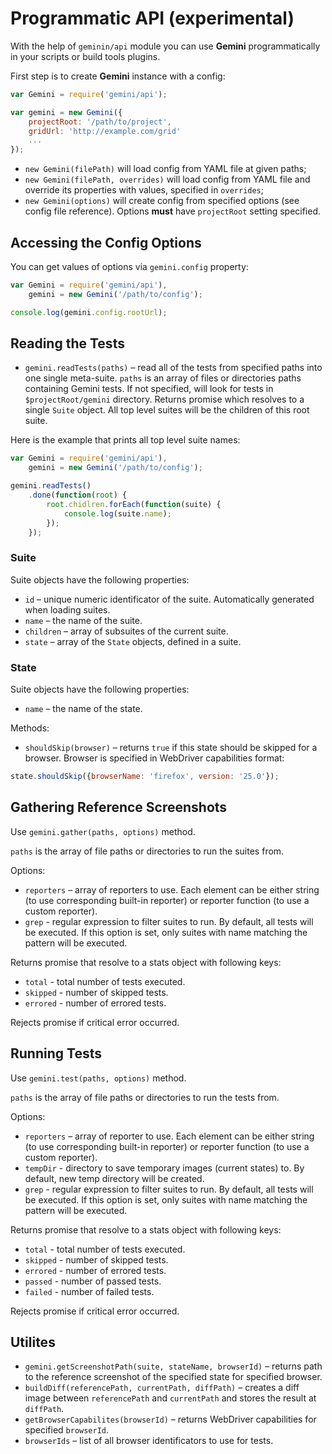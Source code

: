 # Programmatic API (experimental)

With the help of `geminin/api` module you can use **Gemini** programmatically in your scripts or build tools plugins.

First step is to create **Gemini** instance with a config:

```javascript
var Gemini = require('gemini/api');

var gemini = new Gemini({
    projectRoot: '/path/to/project',
    gridUrl: 'http://example.com/grid'
    ...
});
```

* `new Gemini(filePath)` will load config from YAML file at given paths;
* `new Gemini(filePath, overrides)` will load config from YAML file and override its
properties with values, specified in `overrides`;
* `new Gemini(options)` will create config from specified options (see config file reference).
Options **must** have `projectRoot` setting specified.

## Accessing the Config Options

You can get values of options via `gemini.config` property:

```javascript
var Gemini = require('gemini/api'),
    gemini = new Gemini('/path/to/config');

console.log(gemini.config.rootUrl);

```

## Reading the Tests

* `gemini.readTests(paths)` – read all of the tests from specified paths into one single
meta-suite. `paths` is an array of files or directories paths containing Gemini tests.
If not specified, will look for tests in `$projectRoot/gemini` directory.
Returns promise which resolves to a single `Suite` object. All top level suites will 
be the children of this root suite.

Here is the example that prints all top level suite names:

```javascript
var Gemini = require('gemini/api'),
    gemini = new Gemini('/path/to/config');

gemini.readTests()
    .done(function(root) {
        root.chidlren.forEach(function(suite) {
            console.log(suite.name);
        });
    });
```

### Suite

Suite objects have the following properties:

* `id` – unique numeric identificator of the suite. Automatically generated when loading
  suites.
* `name` – the name of the suite.
* `children` – array of subsuites of the current suite.
* `state` – array of the `State` objects, defined in a suite.

### State

Suite objects have the following properties:

* `name` – the name of the state.

Methods:

* `shouldSkip(browser)` – returns `true` if this state should be skipped for a browser.
Browser is specified in WebDriver capabilities format:

```javascript
state.shouldSkip({browserName: 'firefox', version: '25.0'});
```

## Gathering Reference Screenshots

Use `gemini.gather(paths, options)` method.

`paths` is the array of file paths or directories to run the suites from.

Options:

* `reporters` – array of reporters to use. Each element can be either string
(to use corresponding built-in reporter) or reporter function (to use a custom 
reporter).
* `grep` - regular expression to filter suites to run. By default, all tests
will be executed. If this option is set, only suites with name matching the
pattern will be executed.

Returns promise that resolve to a stats object with following keys:

* `total` - total number of tests executed.
* `skipped` - number of skipped tests.
* `errored` - number of errored tests.

Rejects promise if critical error occurred.

## Running Tests

Use `gemini.test(paths, options)` method.

`paths` is the array of file paths or directories to run the tests from.

Options:

* `reporters` – array of reporter to use. Each element can be either string
(to use corresponding built-in reporter) or reporter function (to use a custom 
reporter).
* `tempDir` - directory to save temporary images (current states) to. By default,
new temp directory will be created.
* `grep` - regular expression to filter suites to run. By default, all tests
will be executed. If this option is set, only suites with name matching the
pattern will be executed.

Returns promise that resolve to a stats object with following keys:

* `total` - total number of tests executed.
* `skipped` - number of skipped tests.
* `errored` - number of errored tests.
* `passed` - number of passed tests.
* `failed` - number of failed tests.

Rejects promise if critical error occurred.

## Utilites

* `gemini.getScreenshotPath(suite, stateName, browserId)` – returns path to the reference screenshot
of the specified state for specified browser.
* `buildDiff(referencePath, currentPath, diffPath)` – creates a diff image between `referencePath` and
`currentPath` and stores the result at `diffPath`.
* `getBrowserCapabilites(browserId)` – returns WebDriver capabilities for specified `browserId`.
* `browserIds` – list of all browser identificators to use for tests.

